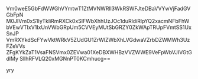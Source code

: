Vm0weE5GbFdWWGhVYmtwT1ZtMVNWRll3WkRSWFJteDBaVVYwVjFadGVGbFpN
M0JIVm0xS1IyTkliRmRXCk0xSlFWbXhhUzJOc1duRldiRlpYQ2xacmNFbFhW
bVEwVTIxV1IxUnVWbGRpUm5CVVEyMUtSbGRZY0ZkWApTRUpFVmtSS1UxSnJP
VmRXYkdScFYwVktWRkV5ZUdGU1ZrWlZWbXhLVGdwaVZrbDZWMWh3UzFZeVVs
ZFgKYkZaT1VsaFNSVmx0ZEVwa01XeDBXWHBzVVZWWE9VeFpWbVJIVGtGdlMy
SllhRFVLQ20xMGNnPT0KCmhucg==

yry